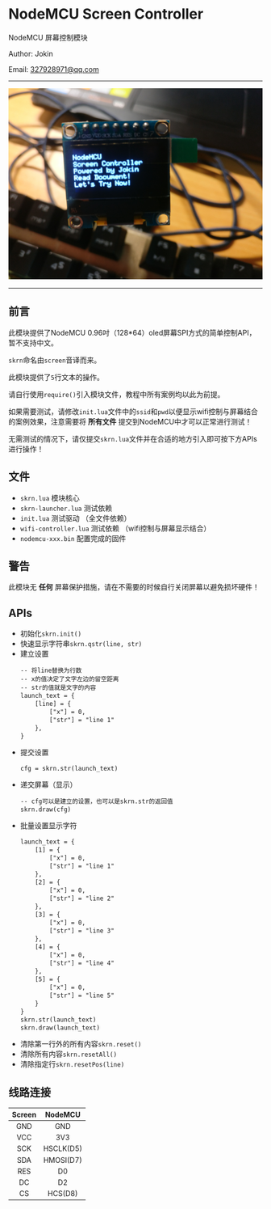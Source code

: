 # NodeMCU Screen Controller

NodeMCU 屏幕控制模块

Author: Jokin

Email: 327928971@qq.com

---

![NodeMCU](https://raw.githubusercontent.com/jokin1999/NodeMCU-ScreenController/master/sc.jpg)

---

## 前言

此模块提供了NodeMCU 0.96吋（128*64）oled屏幕SPI方式的简单控制API，暂不支持中文。

`skrn`命名由`screen`音译而来。

此模块提供了`5`行文本的操作。

请自行使用`require()`引入模块文件，教程中所有案例均以此为前提。

如果需要测试，请修改`init.lua`文件中的`ssid`和`pwd`以便显示wifi控制与屏幕结合的案例效果，注意需要将 **所有文件** 提交到NodeMCU中才可以正常进行测试！

无需测试的情况下，请仅提交`skrn.lua`文件并在合适的地方引入即可按下方APIs进行操作！

## 文件

- `skrn.lua` 模块核心
- `skrn-launcher.lua` 测试依赖
- `init.lua` 测试驱动 （全文件依赖）
- `wifi-controller.lua` 测试依赖 （wifi控制与屏幕显示结合）
- `nodemcu-xxx.bin` 配置完成的固件

## 警告

此模块无 **任何** 屏幕保护措施，请在不需要的时候自行关闭屏幕以避免损坏硬件！

## APIs

- 初始化`skrn.init()`
- 快速显示字符串`skrn.qstr(line, str)`
- 建立设置
  ```
  -- 将line替换为行数
  -- x的值决定了文字左边的留空距离
  -- str的值就是文字的内容
  launch_text = {
      [line] = {
          ["x"] = 0,
          ["str"] = "line 1"
      },
  }
  ```
- 提交设置
  ```
  cfg = skrn.str(launch_text)
  ```
- 递交屏幕（显示）
  ```
  -- cfg可以是建立的设置，也可以是skrn.str的返回值
  skrn.draw(cfg)
  ```
- 批量设置显示字符
  ```
  launch_text = {
      [1] = {
          ["x"] = 0,
          ["str"] = "line 1"
      },
      [2] = {
          ["x"] = 0,
          ["str"] = "line 2"
      },
      [3] = {
          ["x"] = 0,
          ["str"] = "line 3"
      },
      [4] = {
          ["x"] = 0,
          ["str"] = "line 4"
      },
      [5] = {
          ["x"] = 0,
          ["str"] = "line 5"
      }
  }
  skrn.str(launch_text)
  skrn.draw(launch_text)
  ```
- 清除第一行外的所有内容`skrn.reset()`
- 清除所有内容`skrn.resetAll()`
- 清除指定行`skrn.resetPos(line)`

## 线路连接

|Screen|NodeMCU|
|:-:|:-:|
|GND|GND|
|VCC|3V3|
|SCK|HSCLK(D5)|
|SDA|HMOSI(D7)|
|RES|D0|
|DC|D2|
|CS|HCS(D8)|
